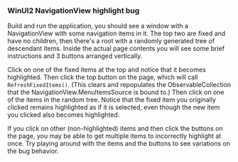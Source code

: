 ### WinUI2 NavigationView highlight bug

Build and run the application, you should see a window with a NavigationView with some navigation items in it. The top two are fixed and have no children, then there's a root with a randomly generated tree of descendant items. Inside the actual page contents you will see some brief instructions and 3 buttons arranged vertically.

Click on one of the fixed items at the top and notice that it becomes highlighted. Then click the top button on the page, which will call `RefreshFixedItems()`. (This clears and repopulates the ObservableCollection that the NavigationView.MenuItemsSource is bound to.) Then click on one of the items in the random tree. Notice that the fixed item you originally clicked remains highlighted as if it is selected, even though the new item you clicked also becomes highlighted.

If you click on other (non-highlighted) items and then click the buttons on the page, you may be able to get multiple items to incorrectly highlight at once. Try playing around with the items and the buttons to see variations on the bug behavior.